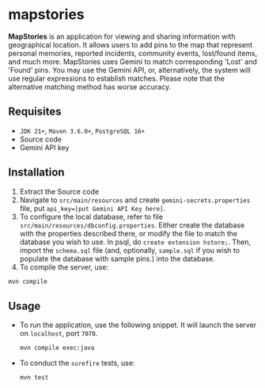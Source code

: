 mapstories
==========

**MapStories** is an application for viewing and sharing information with geographical location. It allows users to add pins to the map that represent personal memories, reported incidents, community events, lost/found items, and much more. MapStories uses Gemini to match corresponding 'Lost' and 'Found' pins. You may use the Gemini API, or, alternatively, the system will use regular expressions to establish matches. Please note that the alternative matching method has worse accuracy. 

Requisites 
-----
- `JDK 21+`, `Maven 3.6.0+`, `PostgreSQL 16+`
- Source code
- Gemini API key

Installation
-----
1. Extract the Source code
2. Navigate to `src/main/resources` and create `gemini-secrets.properties` file, put `api_key=[put Gemini API Key here]`.
3. To configure the local database, refer to file `src/main/resources/dbconfig.properties`. Either create the database with the properties described there, or modify the file to match the database you wish to use. In psql, do ```create extension hstore;```. Then, import the `schema.sql` file (and, optionally, `sample.sql` if you wish to populate the database with sample pins.) into the database.  
4. To compile the server, use:
```bash
mvn compile
```

Usage
-----

- To run the application, use the following snippet. It will launch the server on `localhost`, port `7070`.
  ```bash
  mvn compile exec:java
  ```

- To conduct the `surefire` tests, use:

  ```bash
  mvn test
  ```



